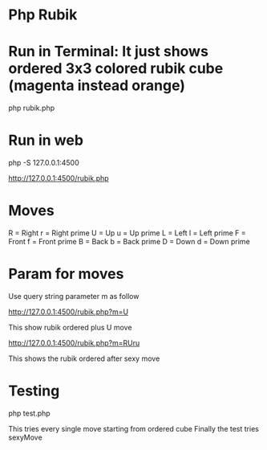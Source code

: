 # Php Rubik

# Run in Terminal: It just shows ordered 3x3 colored rubik cube (magenta instead orange)

php rubik.php

# Run in web

php -S 127.0.0.1:4500

http://127.0.0.1:4500/rubik.php

# Moves

R = Right
r = Right prime
U = Up
u = Up prime
L = Left
l = Left prime
F = Front
f = Front prime
B = Back
b = Back prime
D = Down
d = Down prime

# Param for moves

Use query string parameter m as follow

http://127.0.0.1:4500/rubik.php?m=U

This show rubik ordered plus U move

http://127.0.0.1:4500/rubik.php?m=RUru

This shows the rubik ordered after sexy move

# Testing

php test.php

This tries every single move starting from ordered cube
Finally the test tries sexyMove